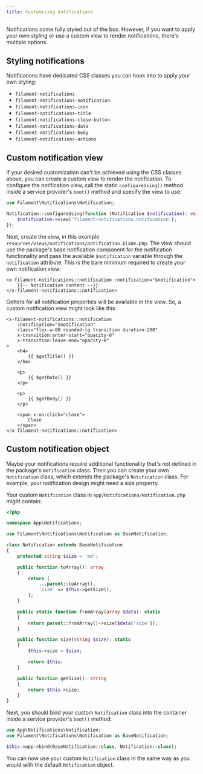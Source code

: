 ```yaml
---
title: Customizing notifications
---
```


Notifications come fully styled out of the box. However, if you want to apply your own styling or use a custom view to render notifications, there's multiple options.

## Styling notifications

Notifications have dedicated CSS classes you can hook into to apply your own styling:

- `filament-notifications`
- `filament-notifications-notification`
- `filament-notifications-icon`
- `filament-notifications-title`
- `filament-notifications-close-button`
- `filament-notifications-date`
- `filament-notifications-body`
- `filament-notifications-actions`

## Custom notification view

If your desired customization can't be achieved using the CSS classes above, you can create a custom view to render the notification. To configure the notification view, call the static `configureUsing()` method inside a service provider's `boot()` method and specify the view to use:

```php
use Filament\Notifications\Notification;

Notification::configureUsing(function (Notification $notification): void {
    $notification->view('filament-notifications.notification');
});
```

Next, create the view, in this example `resources/views/notifications/notification.blade.php`. The view should use the package's base notification component for the notification functionality and pass the available `$notification` variable through the `notification` attribute. This is the bare minimum required to create your own notification view:

```blade
<x-filament-notifications::notification :notification="$notification">
    {{-- Notification content --}}
</x-filament-notifications::notification>
```

Getters for all notification properties will be available in the view. So, a custom notification view might look like this:

```blade
<x-filament-notifications::notification
    :notification="$notification"
    class="flex w-80 rounded-lg transition duration-200"
    x-transition:enter-start="opacity-0"
    x-transition:leave-end="opacity-0"
>
    <h4>
        {{ $getTitle() }}
    </h4>
    
    <p>
        {{ $getDate() }}
    </p>
    
    <p>
        {{ $getBody() }}
    </p>
    
    <span x-on:click="close">
        Close
    </span>
</x-filament-notifications::notification>
```

## Custom notification object

Maybe your notifications require additional functionality that's not defined in the package's `Notification` class. Then you can create your own `Notification` class, which extends the package's `Notification` class. For example, your notification design might need a size property.

Your custom `Notification` class in `app/Notifications/Notification.php` might contain:

```php
<?php

namespace App\Notifications;

use Filament\Notifications\Notification as BaseNotification;

class Notification extends BaseNotification
{
    protected string $size = 'md';

    public function toArray(): array
    {
        return [
            ...parent::toArray(),
            'size' => $this->getSize(),
        ];
    }

    public static function fromArray(array $data): static
    {
        return parent::fromArray()->size($data['size']);
    }

    public function size(string $size): static
    {
        $this->size = $size;

        return $this;
    }

    public function getSize(): string
    {
        return $this->size;
    }
}
```

Next, you should bind your custom `Notification` class into the container inside a service provider's `boot()` method:

```php
use App\Notifications\Notification;
use Filament\Notifications\Notification as BaseNotification;

$this->app->bind(BaseNotification::class, Notification::class);
```

You can now use your custom `Notification` class in the same way as you would with the default `Notification` object.
